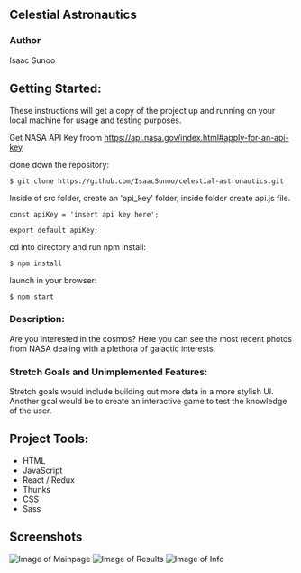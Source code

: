 ## Celestial Astronautics

### Author
Isaac Sunoo

## Getting Started:
These instructions will get a copy of the project up and running on your local machine for usage and testing purposes.

Get NASA API Key froom https://api.nasa.gov/index.html#apply-for-an-api-key

clone down the repository:
```
$ git clone https://github.com/IsaacSunoo/celestial-astronautics.git
```
Inside of src folder, create an 'api_key' folder, inside folder create api.js file.
```
const apiKey = 'insert api key here';

export default apiKey;
```
cd into directory and run npm install:
```
$ npm install
```

launch in your browser:
```
$ npm start
```

### Description:

Are you interested in the cosmos?  Here you can see the most recent photos from NASA dealing with a plethora of galactic interests.

### Stretch Goals and Unimplemented Features:

Stretch goals would include building out more data in a more stylish UI.  Another goal would be to create an interactive game to test the knowledge of the user.

## Project Tools:
* HTML
* JavaScript
* React / Redux
* Thunks
* CSS
* Sass

## Screenshots

![Image of Mainpage](images/readme2)
![Image of Results](images/readme1)
![Image of Info](images/readme3)
